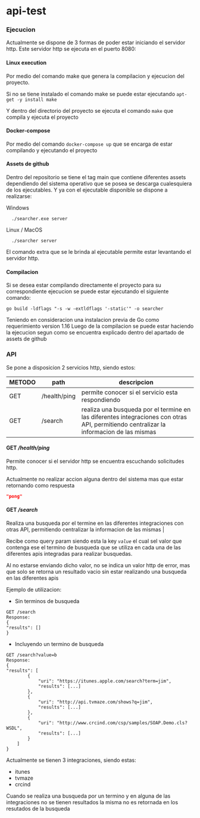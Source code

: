 # api-test

### Ejecucion

Actualmente se dispone de 3 formas de poder estar iniciando el servidor http. Este servidor http se ejecuta en el puerto 8080:

#### Linux execution
Por medio del comando make que genera la compilacion y ejecucion del proyecto.

Si no se tiene instalado el comando make se puede estar ejecutando
``apt-get -y install make ``

Y dentro del directorio del proyecto se ejecuta el comando ``make`` que compila y ejecuta el proyecto

#### Docker-compose
Por medio del comando ``docker-compose up`` que se encarga de estar compilando y ejecutando el proyecto

#### Assets de github
Dentro del repositorio se tiene el tag main que contiene diferentes assets dependiendo del sistema operativo que se posea
se descarga cualesquiera de los ejecutables. Y ya con el ejecutable disponible se dispone a realizarse:

Windows
```shell
  ./searcher.exe server
```

Linux / MacOS

```shell
  ./searcher server
```

El comando extra que se le brinda al ejecutable permite estar levantando el servidor http.


#### Compilacion

Si se desea estar compilando directamente el proyecto para su correspondiente ejecucion se puede estar ejecutando el 
siguiente comando:

``
    go build -ldflags "-s -w -extldflags '-static'" -o searcher
``

Teniendo en consideracion una instalacion previa de Go como requerimiento version 1.16
Luego de la compilacion se puede estar haciendo la ejecucion segun como se encuentra explicado dentro del apartado de assets de github

### API

Se pone a disposicion 2 servicios http, siendo estos:


| METODO | path | descripcion |
| ---- | ---- | ---- |
| GET | /health/ping | permite conocer si el servicio esta respondiendo |
| GET | /search     | realiza una busqueda por el termine en las diferentes integraciones con otras API, permitiendo centralizar la informacion de las mismas |


#### GET _/health/ping_

Permite conocer si el servidor http se encuentra escuchando solicitudes http. 

Actualmente no realizar accion alguna dentro del sistema mas que estar retornando como respuesta 
```json
"pong"
```


#### GET _/search_

Realiza una busqueda por el termine en las diferentes integraciones con otras API, permitiendo centralizar la informacion de las mismas |

Recibe como query param siendo esta la key *`value`* el cual sel valor que contenga ese el termino de busqueda que se utiliza en cada una
de las diferentes apis integradas para realizar busquedas.

Al no estarse enviando dicho valor, no se indica un valor http de error, mas que solo se retorna un resultado vacio sin
estar realizando una busqueda en las diferentes apis

Ejemplo de utilizacion:

- Sin terminos de busqueda
```
GET /search
Response: 
{
"results": []
}
```

- Incluyendo un termino de busqueda
```
GET /search?value=b
Response: 
{
"results": [
        {
            "uri": "https://itunes.apple.com/search?term=jim",
            "results": [...]
        },
        {
            "uri": "http://api.tvmaze.com/shows?q=jim",
            "results": [...]
        },
        {
            "uri": "http://www.crcind.com/csp/samples/SOAP.Demo.cls?WSDL",
            "results": [...]
        }
    ]
}
```

Actualmente se tienen 3 integraciones, siendo estas:
- itunes
- tvmaze
- crcind

Cuando se realiza una busqueda por un termino y en alguna de las integraciones no se tienen resultados
la misma no es retornada en los resutados de la busqueda

